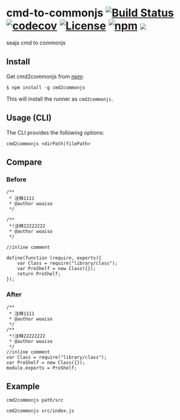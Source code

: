 # cmd-to-commonjs [![Build Status](https://travis-ci.org/woaiso/cmd-to-commonjs.svg?branch=master)](https://travis-ci.org/woaiso/cmd-to-commonjs) [![codecov](https://codecov.io/gh/woaiso/cmd-to-commonjs/branch/master/graph/badge.svg)](https://codecov.io/gh/woaiso/cmd-to-commonjs) [![License](https://img.shields.io/badge/License-Apache%202.0-blue.svg)](https://opensource.org/licenses/Apache-2.0) [![npm](https://img.shields.io/npm/v/cmd-to-commonjs.svg)]() ![](https://david-dm.org/woaiso/cmd-to-commonjs.svg)
seajs cmd to commonjs


## Install


Get cmd2commonjs from [npm][]:

```
$ npm install -g cmd2commonjs
```

This will install the runner as `cmd2commonjs`.

## Usage (CLI)

The CLI provides the following options:

```
cmd2commonjs <dirPath|filePath>
```


## Compare

### Before
```
/**
 * 注释1111
 * @author woaiso
 */

/**
 *!注释22222222
 * @author woaiso
 */

//inline comment

define(function (require, exports){
    var Class = require("library/class");
    var ProShelf = new Class({});
    return ProShelf;
});

```

### After
```
/**
 * 注释1111
 * @author woaiso
 */
/**
 *!注释22222222
 * @author woaiso
 */
//inline comment
var Class = require("library/class");
var ProShelf = new Class({});
module.exports = ProShelf;
```

## Example

```
cmd2commonjs path/src
```

```
cmd2commonjs src/index.js
```


[npm]: https://www.npmjs.com/
